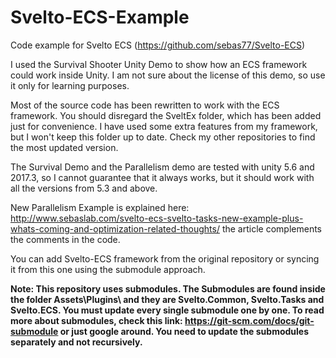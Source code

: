 # Svelto-ECS-Example
Code example for Svelto ECS (https://github.com/sebas77/Svelto-ECS)

I used the Survival Shooter Unity Demo to show how an ECS framework could work inside Unity. I am not sure about the license of this demo, so use it only for learning purposes.

Most of the source code has been rewritten to work with the ECS framework. You should disregard the SveltEx folder, which has been added just for convenience. I have used some extra features from my framework, but I won't keep this folder up to date. Check my other repositories to find the most updated version.

The Survival Demo and the Parallelism demo are tested with unity 5.6 and 2017.3, so I cannot guarantee that it always works, but it should work with all the versions from 5.3 and above.

New Parallelism Example is explained here: http://www.sebaslab.com/svelto-ecs-svelto-tasks-new-example-plus-whats-coming-and-optimization-related-thoughts/ the article complements the comments in the code.

You can add Svelto-ECS framework from the original repository or syncing it from this one using the submodule approach. 

**Note: This repository uses submodules. The Submodules are found inside the folder Assets\Plugins\ and they are Svelto.Common, Svelto.Tasks and Svelto.ECS. You must update every single submodule one by one. To read more about submodules, check this link: https://git-scm.com/docs/git-submodule or just google around. You need to update the submodules separately and not recursively.**
